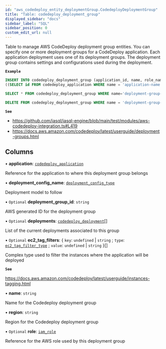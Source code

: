 ```yaml
---
id: "aws_codedeploy_entity_deploymentGroup.CodedeployDeploymentGroup"
title: "Table: codedeploy_deployment_group"
displayed_sidebar: "docs"
sidebar_label: "SQL"
sidebar_position: 0
custom_edit_url: null
---
```


Table to manage AWS CodeDeploy deployment group entities. You can specify one or more deployment groups
for a CodeDeploy application. Each application deployment uses one of its deployment groups.
The deployment group contains settings and configurations used during the deployment.

**`Example`**

```sql TheButton[Manage CodeDeploy deployment groups]="Manage CodeDeploy deployment groups"
INSERT INTO codedeploy_deployment_group (application_id, name, role_name) VALUES
((SELECT id FROM codedeploy_application WHERE name = 'application-name'), 'deployment-group-name', 'role-name');

SELECT * FROM codedeploy_deployment_group WHERE name='deployment-group-name';

DELETE FROM codedeploy_deployment_group WHERE name = 'deployment-group-name'
```

**`See`**

 - https://github.com/iasql/iasql-engine/blob/main/test/modules/aws-codedeploy-integration.ts#L419
 - https://docs.aws.amazon.com/codedeploy/latest/userguide/deployment-groups.html

## Columns

• **application**: [`codedeploy_application`](aws_codedeploy_entity_application.CodedeployApplication.md)

Reference for the application to where this deployment group belongs

• **deployment\_config\_name**: [`deployment_config_type`](../enums/aws_codedeploy_entity_deploymentGroup.DeploymentConfigType.md)

Deployment model to follow

• `Optional` **deployment\_group\_id**: `string`

AWS generated ID for the deployment group

• `Optional` **deployments**: [`codedeploy_deployment`](aws_codedeploy_entity_deployment.CodedeployDeployment.md)[]

List of the current deployments associated to this group

• `Optional` **ec2\_tag\_filters**: { `key`: `undefined` \| `string` ; `type`: [`ec2_tag_filter_type`](../enums/aws_codedeploy_entity_deploymentGroup.EC2TagFilterType.md) ; `value`: `undefined` \| `string`  }[]

Complex type used to filter the instances where the application will be deployed

**`See`**

https://docs.aws.amazon.com/codedeploy/latest/userguide/instances-tagging.html

• **name**: `string`

Name for the Codedeploy deployment group

• **region**: `string`

Region for the Codedeploy deployment group

• `Optional` **role**: [`iam_role`](aws_iam_entity_role.IamRole.md)

Reference for the AWS role used by this deployment group
